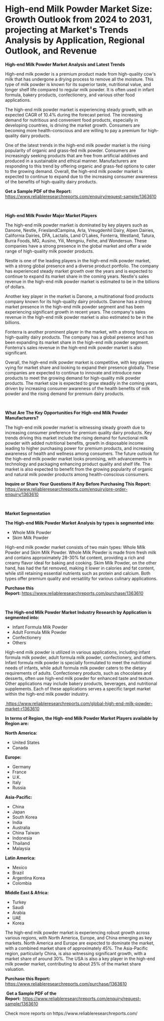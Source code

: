 <p><h1>High-end Milk Powder Market Size: Growth Outlook from 2024 to 2031, projecting at Market's Trends Analysis by Application, Regional Outlook, and Revenue</h1></p><p><strong>High-end Milk Powder Market Analysis and Latest Trends</strong></p>
<p><p>High-end milk powder is a premium product made from high-quality cow's milk that has undergone a drying process to remove all the moisture. This type of milk powder is known for its superior taste, nutritional value, and longer shelf life compared to regular milk powder. It is often used in infant formula, bakery products, confectionery, and various other food applications.</p><p>The high-end milk powder market is experiencing steady growth, with an expected CAGR of 10.4% during the forecast period. The increasing demand for nutritious and convenient food products, especially in developing countries, is driving the market growth. Consumers are becoming more health-conscious and are willing to pay a premium for high-quality dairy products.</p><p>One of the latest trends in the high-end milk powder market is the rising popularity of organic and grass-fed milk powder. Consumers are increasingly seeking products that are free from artificial additives and produced in a sustainable and ethical manner. Manufacturers are responding to this trend by offering organic and grass-fed options to cater to the growing demand. Overall, the high-end milk powder market is expected to continue to expand due to the increasing consumer awareness of the benefits of high-quality dairy products.</p></p>
<p><strong>Get a Sample PDF of the Report:&nbsp;</strong> <a href="https://www.reliableresearchreports.com/enquiry/request-sample/1363610">https://www.reliableresearchreports.com/enquiry/request-sample/1363610</a></p>
<p>&nbsp;</p>
<p><strong>High-end Milk Powder Major Market Players</strong></p>
<p><p>The high-end milk powder market is dominated by key players such as Danone, Nestle, FrieslandCampina, Arla, Vreugdenhil Dairy, Alpen Dairies, California Dairies, DFA, Lactalis, Land O’Lakes, Fonterra, Westland, Tatura, Burra Foods, MG, Ausino, Yili, Mengniu, Feihe, and Wondersun. These companies have a strong presence in the global market and offer a wide range of high-quality milk powder products.</p><p>Nestle is one of the leading players in the high-end milk powder market, with a strong global presence and a diverse product portfolio. The company has experienced steady market growth over the years and is expected to continue to expand its market share in the coming years. Nestle's sales revenue in the high-end milk powder market is estimated to be in the billions of dollars.</p><p>Another key player in the market is Danone, a multinational food products company known for its high-quality dairy products. Danone has a strong market presence in the high-end milk powder segment and has been experiencing significant growth in recent years. The company's sales revenue in the high-end milk powder market is also estimated to be in the billions.</p><p>Fonterra is another prominent player in the market, with a strong focus on high-quality dairy products. The company has a global presence and has been expanding its market share in the high-end milk powder segment. Fonterra's sales revenue in the high-end milk powder market is also significant.</p><p>Overall, the high-end milk powder market is competitive, with key players vying for market share and looking to expand their presence globally. These companies are expected to continue to innovate and introduce new products to meet the growing demand for high-quality milk powder products. The market size is expected to grow steadily in the coming years, driven by increasing consumer awareness of the health benefits of milk powder and the rising demand for premium dairy products.</p></p>
<p>&nbsp;</p>
<p><strong>What Are The Key Opportunities For High-end Milk Powder Manufacturers?</strong></p>
<p><p>The high-end milk powder market is witnessing steady growth due to increasing consumer preference for premium quality dairy products. Key trends driving this market include the rising demand for functional milk powder with added nutritional benefits, growth in disposable income leading to higher purchasing power for premium products, and increasing awareness of health and wellness among consumers. The future outlook for the high-end milk powder market looks promising, with advancements in technology and packaging enhancing product quality and shelf life. The market is also expected to benefit from the growing popularity of organic and natural milk powder products among health-conscious consumers.</p></p>
<p><strong>Inquire or Share Your Questions If Any Before Purchasing This Report:</strong> <a href="https://www.reliableresearchreports.com/enquiry/pre-order-enquiry/1363610">https://www.reliableresearchreports.com/enquiry/pre-order-enquiry/1363610</a></p>
<p>&nbsp;</p>
<p><strong>Market Segmentation</strong></p>
<p><strong>The High-end Milk Powder Market Analysis by types is segmented into:</strong></p>
<p><ul><li>Whole Milk Powder</li><li>Skim Milk Powder</li></ul></p>
<p><p>High-end milk powder market consists of two main types: Whole Milk Powder and Skim Milk Powder. Whole Milk Powder is made from fresh milk and contains approximately 28-30% fat content, providing a rich and creamy flavor ideal for baking and cooking. Skim Milk Powder, on the other hand, has had the fat removed, making it lower in calories and fat content, while still retaining essential nutrients such as protein and calcium. Both types offer premium quality and versatility for various culinary applications.</p></p>
<p><strong>Purchase this Report:&nbsp;</strong><a href="https://www.reliableresearchreports.com/purchase/1363610">https://www.reliableresearchreports.com/purchase/1363610</a></p>
<p>&nbsp;</p>
<p><strong>The High-end Milk Powder Market Industry Research by Application is segmented into:</strong></p>
<p><ul><li>Infant Formula Milk Powder</li><li>Adult Formula Milk Powder</li><li>Confectionery</li><li>Others</li></ul></p>
<p><p>High-end milk powder is utilized in various applications, including infant formula milk powder, adult formula milk powder, confectionery, and others. Infant formula milk powder is specially formulated to meet the nutritional needs of infants, while adult formula milk powder caters to the dietary requirements of adults. Confectionery products, such as chocolates and desserts, often use high-end milk powder for enhanced taste and texture. Other applications may include bakery products, beverages, and nutritional supplements. Each of these applications serves a specific target market within the high-end milk powder industry.</p></p>
<p><a href="https://www.reliableresearchreports.com/global-high-end-milk-powder-market-r1363610">&nbsp;https://www.reliableresearchreports.com/global-high-end-milk-powder-market-r1363610</a></p>
<p><strong>In terms of Region, the High-end Milk Powder Market Players available by Region are:</strong></p>
<p>
    <p> <strong> North America: </strong>
        <ul>
            <li>United States</li>
            <li>Canada</li>
        </ul>
        </p> 
    <p> <strong> Europe: </strong>
        <ul>
            <li>Germany</li>
            <li>France</li>
            <li>U.K.</li>
            <li>Italy</li>
            <li>Russia</li>
        </ul>
        </p> 
    <p> <strong> Asia-Pacific: </strong>
        <ul>
            <li>China</li>
            <li>Japan</li>
            <li>South Korea</li>
            <li>India</li>
            <li>Australia</li>
            <li>China Taiwan</li>
            <li>Indonesia</li>
            <li>Thailand</li>
            <li>Malaysia</li>
        </ul>
        </p> 
    <p> <strong> Latin America: </strong>
        <ul>
            <li>Mexico</li>
            <li>Brazil</li>
            <li>Argentina Korea</li>
            <li>Colombia</li>
        </ul>
        </p> 
    <p> <strong> Middle East & Africa: </strong>
        <ul>
            <li>Turkey</li>
            <li>Saudi</li>
            <li>Arabia</li>
            <li>UAE</li>
            <li>Korea</li>
        </ul>
    </p>
    </p>
<p><p>The high-end milk powder market is experiencing robust growth across various regions, with North America, Europe, and China emerging as key markets. North America and Europe are expected to dominate the market, with a combined market share of approximately 45%. The Asia-Pacific region, particularly China, is also witnessing significant growth, with a market share of around 30%. The USA is also a key player in the high-end milk powder market, contributing to about 25% of the market share valuation.</p></p>
<p><strong>Purchase this Report: </strong><a href="https://www.reliableresearchreports.com/purchase/1363610">https://www.reliableresearchreports.com/purchase/1363610</a></p>
<p>&nbsp;<strong>Get a Sample PDF of the Report:&nbsp;&nbsp;</strong><a href="https://www.reliableresearchreports.com/enquiry/request-sample/1363610">https://www.reliableresearchreports.com/enquiry/request-sample/1363610</a></p>
<p><strong></strong></p>
<p>Check more reports on https://www.reliableresearchreports.com/</p>
